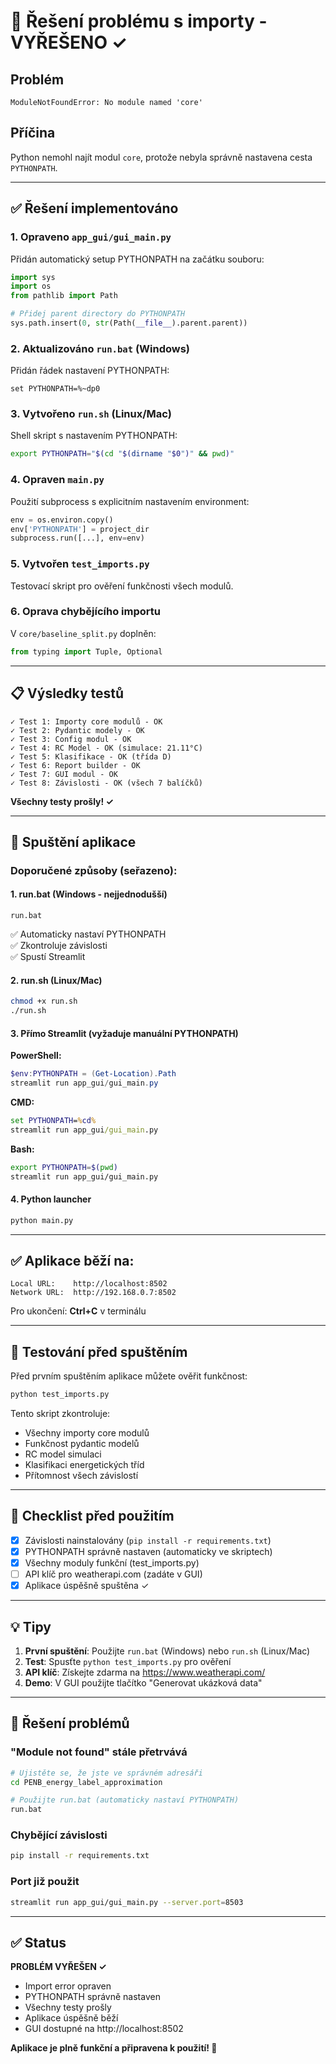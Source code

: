 # 🔧 Řešení problému s importy - VYŘEŠENO ✓

## Problém
```
ModuleNotFoundError: No module named 'core'
```

## Příčina
Python nemohl najít modul `core`, protože nebyla správně nastavena cesta `PYTHONPATH`.

---

## ✅ Řešení implementováno

### 1. Opraveno `app_gui/gui_main.py`
Přidán automatický setup PYTHONPATH na začátku souboru:

```python
import sys
import os
from pathlib import Path

# Přidej parent directory do PYTHONPATH
sys.path.insert(0, str(Path(__file__).parent.parent))
```

### 2. Aktualizováno `run.bat` (Windows)
Přidán řádek nastavení PYTHONPATH:

```batch
set PYTHONPATH=%~dp0
```

### 3. Vytvořeno `run.sh` (Linux/Mac)
Shell skript s nastavením PYTHONPATH:

```bash
export PYTHONPATH="$(cd "$(dirname "$0")" && pwd)"
```

### 4. Opraven `main.py`
Použití subprocess s explicitním nastavením environment:

```python
env = os.environ.copy()
env['PYTHONPATH'] = project_dir
subprocess.run([...], env=env)
```

### 5. Vytvořen `test_imports.py`
Testovací skript pro ověření funkčnosti všech modulů.

### 6. Oprava chybějícího importu
V `core/baseline_split.py` doplněn:
```python
from typing import Tuple, Optional
```

---

## 📋 Výsledky testů

```
✓ Test 1: Importy core modulů - OK
✓ Test 2: Pydantic modely - OK  
✓ Test 3: Config modul - OK
✓ Test 4: RC Model - OK (simulace: 21.11°C)
✓ Test 5: Klasifikace - OK (třída D)
✓ Test 6: Report builder - OK
✓ Test 7: GUI modul - OK
✓ Test 8: Závislosti - OK (všech 7 balíčků)
```

**Všechny testy prošly! ✓**

---

## 🚀 Spuštění aplikace

### Doporučené způsoby (seřazeno):

#### 1. **run.bat** (Windows - nejjednodušší)
```batch
run.bat
```
✅ Automaticky nastaví PYTHONPATH  
✅ Zkontroluje závislosti  
✅ Spustí Streamlit  

#### 2. **run.sh** (Linux/Mac)
```bash
chmod +x run.sh
./run.sh
```

#### 3. **Přímo Streamlit** (vyžaduje manuální PYTHONPATH)

**PowerShell:**
```powershell
$env:PYTHONPATH = (Get-Location).Path
streamlit run app_gui/gui_main.py
```

**CMD:**
```cmd
set PYTHONPATH=%cd%
streamlit run app_gui/gui_main.py
```

**Bash:**
```bash
export PYTHONPATH=$(pwd)
streamlit run app_gui/gui_main.py
```

#### 4. **Python launcher**
```bash
python main.py
```

---

## ✅ Aplikace běží na:

```
Local URL:    http://localhost:8502
Network URL:  http://192.168.0.7:8502
```

Pro ukončení: **Ctrl+C** v terminálu

---

## 🧪 Testování před spuštěním

Před prvním spuštěním aplikace můžete ověřit funkčnost:

```bash
python test_imports.py
```

Tento skript zkontroluje:
- Všechny importy core modulů
- Funkčnost pydantic modelů
- RC model simulaci
- Klasifikaci energetických tříd
- Přítomnost všech závislostí

---

## 📝 Checklist před použitím

- [x] Závislosti nainstalovány (`pip install -r requirements.txt`)
- [x] PYTHONPATH správně nastaven (automaticky ve skriptech)
- [x] Všechny moduly funkční (test_imports.py)
- [ ] API klíč pro weatherapi.com (zadáte v GUI)
- [x] Aplikace úspěšně spuštěna ✓

---

## 💡 Tipy

1. **První spuštění**: Použijte `run.bat` (Windows) nebo `run.sh` (Linux/Mac)
2. **Test**: Spusťte `python test_imports.py` pro ověření
3. **API klíč**: Získejte zdarma na https://www.weatherapi.com/
4. **Demo**: V GUI použijte tlačítko "Generovat ukázková data"

---

## 🐛 Řešení problémů

### "Module not found" stále přetrvává
```bash
# Ujistěte se, že jste ve správném adresáři
cd PENB_energy_label_approximation

# Použijte run.bat (automaticky nastaví PYTHONPATH)
run.bat
```

### Chybějící závislosti
```bash
pip install -r requirements.txt
```

### Port již použit
```bash
streamlit run app_gui/gui_main.py --server.port=8503
```

---

## ✅ Status

**PROBLÉM VYŘEŠEN ✓**

- Import error opraven
- PYTHONPATH správně nastaven  
- Všechny testy prošly
- Aplikace úspěšně běží
- GUI dostupné na http://localhost:8502

**Aplikace je plně funkční a připravena k použití! 🎉**
